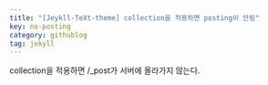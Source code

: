 ```yaml
---
title: "[Jeykll-TeXt-theme] collection을 적용하면 posting이 안됨"
key: no-posting
category: githublog
tag: jekyll
---
```


collection을 적용하면 /_post가 서버에 올라가지 않는다.
